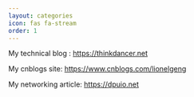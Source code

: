 ```yaml
---
layout: categories
icon: fas fa-stream
order: 1
---
```


My technical blog : https://thinkdancer.net

My cnblogs site: https://www.cnblogs.com/lionelgeng

My networking article: https://dpuio.net
